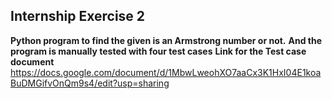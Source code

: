 ## Internship Exercise 2
  **Python program to find the given is an Armstrong number or not.**
  **And the program is manually tested with four test cases**
  **Link for the Test case document**
  https://docs.google.com/document/d/1MbwLweohXO7aaCx3K1HxI04E1koaBuDMGifvOnQm9s4/edit?usp=sharing
